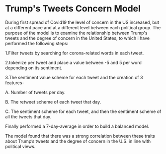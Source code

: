 # Trump's Tweets Concern Model

During first spread of Covid19 the level of concern in the US increased, but at a different pace and at a different level between each political group. The purpose of the model is to examine the relationship between Trump's tweets and the degree of concern in the United States, to which i have performed the following steps:

1.Filter tweets by searching for corona-related words in each tweet.

2.tokenize per tweet and place a value between -5 and 5 per word depending on its sentiment.

3.The sentiment value scheme for each tweet and the creation of 3 features-

A. Number of tweets per day.

B. The retweet scheme of each tweet that day.

C. The sentiment scheme for each tweet, and then the sentiment scheme of all the tweets that day.

Finally performed a 7-day-average in order to build a balanced model.

The model found that there was a strong correlation between these traits about Trump’s tweets and the degree of concern in the U.S. in line with political views.

